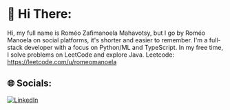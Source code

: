 # 💫 Hi There:
Hi, my full name is Roméo Zafimanoela Mahavotsy, but I go by Roméo Manoela on social platforms, it's shorter and easier to remember. I'm a full-stack developer with a focus on Python/ML and TypeScript. In my free time, I solve problems on LeetCode and explore Java.
Leetcode: https://leetcode.com/u/romeomanoela

## 🌐 Socials:
[![LinkedIn](https://img.shields.io/badge/LinkedIn-%230077B5.svg?logo=linkedin&logoColor=white)](https://linkedin.com/in/romeo-manoela18) 


